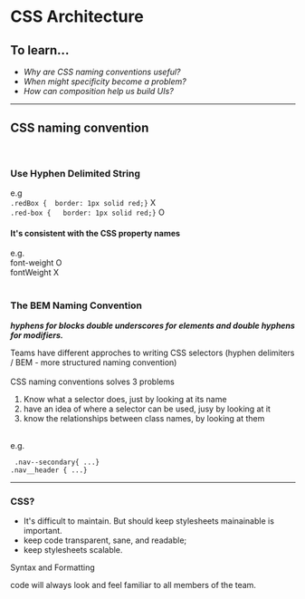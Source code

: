 # CSS Architecture


## To learn...
* *Why are CSS naming conventions useful?*
* *When might specificity become a problem?*
* *How can composition help us build UIs?*
---

## CSS naming convention
<br>

### Use Hyphen Delimited String
e.g
<br>
```.redBox {  border: 1px solid red;}``` X
<br>
```.red-box {   border: 1px solid red;}``` O
<br>
#### It's consistent with the CSS property names
e.g.
<br>
font-weight O
<br>
fontWeight X
<br>
<br>

### The BEM Naming Convention

***hyphens for blocks double underscores for elements and double hyphens for modifiers.***

Teams have different approches to writing CSS selectors (hyphen delimiters / BEM - more structured naming convention)
<br>
<br>
CSS naming conventions solves 3 problems
<br>
1. Know what a selector does, just by looking at its name
2. have an idea of where a selector can be used, jusy by looking at it
3. know the relationships between class names, by looking at them

<br>
e.g.
<br>

``` .nav--secondary{ ...}```
<br>
``` .nav__header { ...} ```
 

---
### CSS? 
- It's difficult to maintain. But should keep stylesheets mainainable is important.
- keep code transparent, sane, and readable;
- keep stylesheets scalable.


Syntax and Formatting

code will always look and feel familiar to all members of the team.